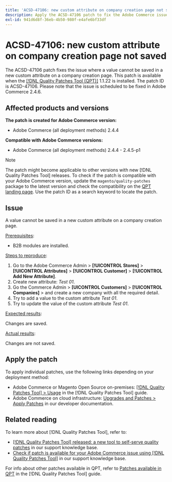 ```yaml
---
title: 'ACSD-47106: new custom attribute on company creation page not saved'
description: Apply the ACSD-47106 patch to fix the Adobe Commerce issue where a value cannot be saved in a new custom attribute on a company creation page.
exl-id: 941d6d8f-36eb-4b50-980f-e4afe6bf33df
---
```

# ACSD-47106: new custom attribute on company creation page not saved

The ACSD-47106 patch fixes the issue where a value cannot be saved in a new custom attribute on a company creation page. This patch is available when the [[!DNL Quality Patches Tool (QPT)]](/help/announcements/adobe-commerce-announcements/magento-quality-patches-released-new-tool-to-self-serve-quality-patches.md) 1.1.22 is installed. The patch ID is ACSD-47106. Please note that the issue is scheduled to be fixed in Adobe Commerce 2.4.6.

## Affected products and versions

**The patch is created for Adobe Commerce version:**

* Adobe Commerce (all deployment methods) 2.4.4

**Compatible with Adobe Commerce versions:**

* Adobe Commerce (all deployment methods) 2.4.4 - 2.4.5-p1

>[!NOTE]
>
>The patch might become applicable to other versions with new [!DNL Quality Patches Tool] releases. To check if the patch is compatible with your Adobe Commerce version, update the `magento/quality-patches` package to the latest version and check the compatibility on the [QPT landing page](https://experienceleague.adobe.com/tools/commerce-quality-patches/index.html). Use the patch ID as a search keyword to locate the patch.

## Issue

A value cannot be saved in a new custom attribute on a company creation page.

<u>Prerequisites</u>:

* B2B modules are installed.

<u>Steps to reproduce</u>:

1. Go to the Adobe Commerce Admin > **[!UICONTROL Stores]** > **[!UICONTROL Attributes]** > **[!UICONTROL Customer]** > **[!UICONTROL Add New Attribute]**. 
1. Create new attribute: _Test 01_.
1. Go the Commerce Admin > **[UICONTROL Customers]** > **[!UICONTROL Companies]** > and create a new company with all the required detail.
1. Try to add a value to the custom attribute _Test 01_.
1. Try to update the value of the custom attribute _Test 01_.

<u>Expected results</u>:

Changes are saved.

<u>Actual results</u>:

Changes are not saved.

## Apply the patch

To apply individual patches, use the following links depending on your deployment method:

* Adobe Commerce or Magento Open Source on-premises: [[!DNL Quality Patches Tool] > Usage](https://experienceleague.adobe.com/docs/commerce-operations/tools/quality-patches-tool/usage.html) in the [!DNL Quality Patches Tool] guide.
* Adobe Commerce on cloud infrastructure: [Upgrades and Patches > Apply Patches](https://devdocs.magento.com/cloud/project/project-patch.html) in our developer documentation.

## Related reading

To learn more about [!DNL Quality Patches Tool], refer to:

* [[!DNL Quality Patches Tool] released: a new tool to self-serve quality patches](/help/announcements/adobe-commerce-announcements/magento-quality-patches-released-new-tool-to-self-serve-quality-patches.md) in our support knowledge base.
* [Check if patch is available for your Adobe Commerce issue using [!DNL Quality Patches Tool]](/help/support-tools/patches/check-patch-for-magento-issue-with-magento-quality-patches.md) in our support knowledge base.

For info about other patches available in QPT, refer to [Patches available in QPT](https://experienceleague.adobe.com/tools/commerce-quality-patches/index.html) in the [!DNL Quality Patches Tool] guide.
